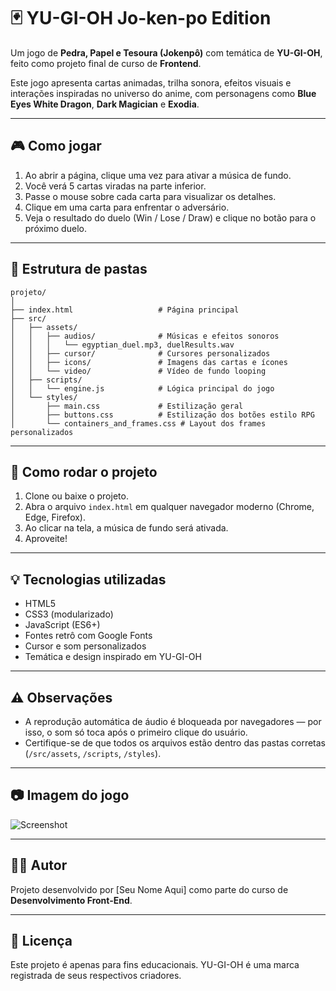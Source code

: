 # 🃏 YU-GI-OH Jo-ken-po Edition

Um jogo de **Pedra, Papel e Tesoura (Jokenpô)** com temática de **YU-GI-OH**, feito como projeto final de curso de **Frontend**.

Este jogo apresenta cartas animadas, trilha sonora, efeitos visuais e interações inspiradas no universo do anime, com personagens como **Blue Eyes White Dragon**, **Dark Magician** e **Exodia**.

---

## 🎮 Como jogar

1. Ao abrir a página, clique uma vez para ativar a música de fundo.
2. Você verá 5 cartas viradas na parte inferior.
3. Passe o mouse sobre cada carta para visualizar os detalhes.
4. Clique em uma carta para enfrentar o adversário.
5. Veja o resultado do duelo (Win / Lose / Draw) e clique no botão para o próximo duelo.

---

## 📁 Estrutura de pastas

```
projeto/
│
├── index.html                   # Página principal
├── src/
│   ├── assets/
│   │   ├── audios/              # Músicas e efeitos sonoros
│   │   │   └── egyptian_duel.mp3, duelResults.wav
│   │   ├── cursor/              # Cursores personalizados
│   │   ├── icons/               # Imagens das cartas e ícones
│   │   └── video/               # Vídeo de fundo looping
│   ├── scripts/
│   │   └── engine.js            # Lógica principal do jogo
│   └── styles/
│       ├── main.css             # Estilização geral
│       ├── buttons.css          # Estilização dos botões estilo RPG
│       └── containers_and_frames.css # Layout dos frames personalizados
```

---

## 🚀 Como rodar o projeto

1. Clone ou baixe o projeto.
2. Abra o arquivo `index.html` em qualquer navegador moderno (Chrome, Edge, Firefox).
3. Ao clicar na tela, a música de fundo será ativada.
4. Aproveite!

---

## 💡 Tecnologias utilizadas

- HTML5
- CSS3 (modularizado)
- JavaScript (ES6+)
- Fontes retrô com Google Fonts
- Cursor e som personalizados
- Temática e design inspirado em YU-GI-OH

---

## ⚠️ Observações

- A reprodução automática de áudio é bloqueada por navegadores — por isso, o som só toca após o primeiro clique do usuário.
- Certifique-se de que todos os arquivos estão dentro das pastas corretas (`/src/assets`, `/scripts`, `/styles`).

---

## 📷 Imagem do jogo

![Screenshot](./screenshot.png)

---

## 👨‍💻 Autor

Projeto desenvolvido por [Seu Nome Aqui] como parte do curso de **Desenvolvimento Front-End**.

---

## 📜 Licença

Este projeto é apenas para fins educacionais. YU-GI-OH é uma marca registrada de seus respectivos criadores.
